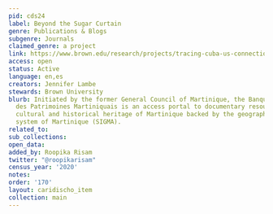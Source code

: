 ```yaml
---
pid: cds24
label: Beyond the Sugar Curtain
genre: Publications & Blogs
subgenre: Journals
claimed_genre: a project
link: https://www.brown.edu/research/projects/tracing-cuba-us-connections/home-inicio
access: open
status: Active
language: en,es
creators: Jennifer Lambe
stewards: Brown University
blurb: Initiated by the former General Council of Martinique, the Banque Numérique
  des Patrimoines Martiniquais is an access portal to documentary resources on the
  cultural and historical heritage of Martinique backed by the geographic information
  system of Martinique (SIGMA).
related_to:
sub_collections:
open_data:
added_by: Roopika Risam
twitter: "@roopikarisam"
census_year: '2020'
notes:
order: '170'
layout: caridischo_item
collection: main
---
```

